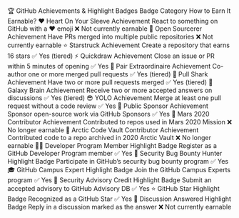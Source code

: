 🏆 GitHub Achievements & Highlight Badges
Badge	Category	How to Earn It	Earnable?
❤️ Heart On Your Sleeve	Achievement	React to something on GitHub with a ❤️ emoji	❌ Not currently earnable
🧙 Open Sourcerer	Achievement	Have PRs merged into multiple public repositories	❌ Not currently earnable
⭐ Starstruck	Achievement	Create a repository that earns 16 stars	✅ Yes (tiered)
⚡ Quickdraw	Achievement	Close an issue or PR within 5 minutes of opening	✅ Yes
🤝 Pair Extraordinaire	Achievement	Co-author one or more merged pull requests	✅ Yes (tiered)
🦈 Pull Shark	Achievement	Have two or more pull requests merged	✅ Yes (tiered)
🧠 Galaxy Brain	Achievement	Receive two or more accepted answers on discussions	✅ Yes (tiered)
😎 YOLO	Achievement	Merge at least one pull request without a code review	✅ Yes
💸 Public Sponsor	Achievement	Sponsor open-source work via GitHub Sponsors	✅ Yes
🚀 Mars 2020 Contributor	Achievement	Contributed to repos used in Mars 2020 Mission	❌ No longer earnable
🧊 Arctic Code Vault Contributor	Achievement	Contributed code to a repo archived in 2020 Arctic Vault	❌ No longer earnable
👨‍💻 Developer Program Member	Highlight Badge	Register as a GitHub Developer Program member	✅ Yes
🐛 Security Bug Bounty Hunter	Highlight Badge	Participate in GitHub’s security bug bounty program	✅ Yes
🎓 GitHub Campus Expert	Highlight Badge	Join the GitHub Campus Experts program	✅ Yes
🔐 Security Advisory Credit	Highlight Badge	Submit an accepted advisory to GitHub Advisory DB	✅ Yes
⭐ GitHub Star	Highlight Badge	Recognized as a GitHub Star	✅ Yes
💬 Discussion Answered	Highlight Badge	Reply in a discussion marked as the answer	❌ Not currently earnable
